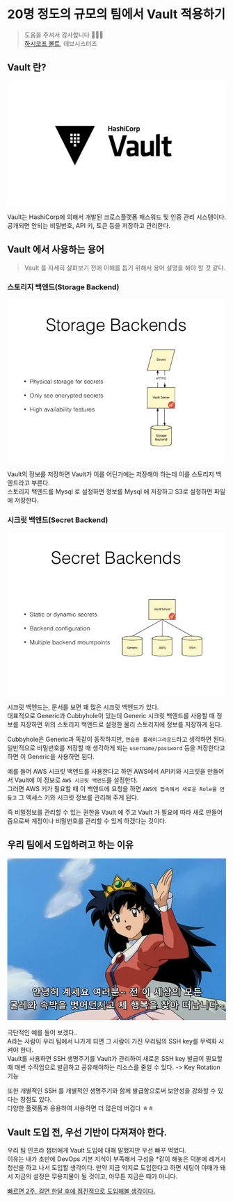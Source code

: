 # 20명 정도의 규모의 팀에서 Vault 적용하기
> 도움을 주셔서 감사합니다 🙇🏻‍♂️  
> [하시코프 볼트](), 데브시스터즈

## Vault 란?
<img src="../img/hashicrop-vault.png" width="600px">

Vault는 HashiCorp에 의해서 개발된 크로스플랫폼 패스워드 및 인증 관리 시스템이다.  
공개되면 안되는 비밀번호, API 키, 토큰 등을 저장하고 관리한다.

## Vault 에서 사용하는 용어
> Vault 를 자세히 살펴보기 전에 이해를 돕기 위해서 용어 설명을 해야 할 것 같다.

### 스토리지 백엔드(Storage Backend)
<img src="../img/vault-storage-backends.png" width="500px">

Vault의 정보를 저장하면 Vault가 이를 어딘가에는 저장해야 하는데 이를 스토리지 백엔드라고 부른다.  
스토리지 백엔드를 Mysql 로 설정하면 정보를 Mysql 에 저장하고 S3로 설정하면 파일에 저장한다.

### 시크릿 백엔드(Secret Backend)
<img src="../img/vault-secret-backends.png" width="500px">

시크릿 백엔드는, 문서를 보면 꽤 많은 시크릿 백엔드가 있다.  
대표적으로 Generic과 Cubbyhole이 있는데 Generic 시크릿 백엔드를 사용할 때 정보를 저장하면 위의 스토리지 백엔드로 설정한 물리 스토리지에 정보를 저장하게 된다.  

Cubbyhole은 Generic과 똑같이 동작하지만, `연습용 플레이그라운드`라고 생각하면 된다.  
일반적으로 비밀번호를 저장할 때 생각하게 되는 `username/password` 등을 저장한다고 하면 이 Generic을 사용하면 된다.

예를 들어 AWS 시크릿 백엔드를 사용한다고 하면 AWS에서 API키와 시크릿을 만들어서 Vault에 이 정보로 `AWS 시크릿 백엔드`를 설정한다.  
그러면 AWS 키가 필요할 때 이 백엔드에 요청을 하면 `AWS에 접속해서 새로운 Role을 만들고` 그 엑세스 키와 시크릿 정보를 관리해 주게 된다.  

즉 비밀정보를 관리할 수 있는 권한을 Vault 에 주고 Vault 가 필요에 따라 새로 만들어 줌으로써 계정이나 비밀번호를 관리할 수 있게 하겠다는 것이다.

## 우리 팀에서 도입하려고 하는 이유
<img src="../img/goodbye.jpeg" width="700">

극단적인 예를 들어 보겠다..  
A라는 사람이 우리 팀에서 나가게 되면 그 사람이 가진 우리팀의 SSH key를 무력화 시켜야 한다.  
Vault를 사용하면 SSH 생명주기를 Vault가 관리하여 새로운 SSH key 발급이 필요할 때 매번 수작업으로 발급하고 공유해야하는 리소스를 줄일 수 있다.
-> Key Rotation 기능

또한 개별적인 SSH 를 개별적인 생명주기와 함께 발급함으로써 보안성을 강화할 수 있다는 장점도 있다.  
다양한 플랫폼과 응용하여 사용하면 더 많은데 버겁다 ㅎㅎ 

## Vault 도입 전, 우선 기반이 다져져야 한다.
우리 팀 인프라 챕터에게 Vault 도입에 대해 말했지만 우선 빠꾸 먹었다.  
이유는 내가 초반에 DevOps 기본 지식이 부족해서 구성을 *같이 해놓은 덕분에 레거시 청산을 하고 나서 도입할 생각이다.
만약 지금 억지로 도입한다고 하면 세팅이 야매가 돼서 지금의 설정은 무용지물이 될 것이고, 아무튼 지금은 때가 아니다.  

<u>빠르면 2주, 길면 한달 후에 점진적으로 도입해볼 생각이다.</u>